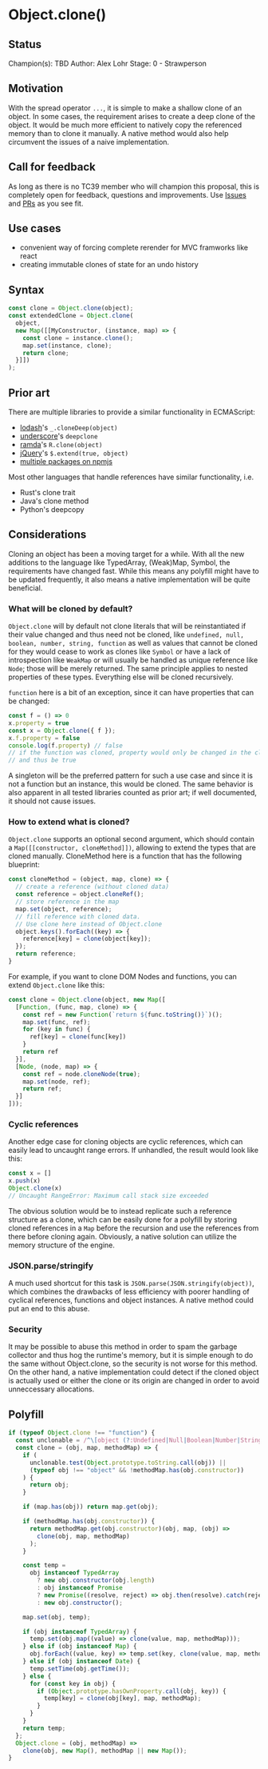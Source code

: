 # Object.clone()

## Status

Champion(s): TBD
Author: Alex Lohr
Stage: 0 - Strawperson

## Motivation

With the spread operator `...`, it is simple to make a shallow clone of an object. In some cases, the requirement arises to create a deep clone of the object. It would be much more efficient to natively copy the referenced memory than to clone it manually. A native method would also help circumvent the issues of a naive implementation.

## Call for feedback

As long as there is no TC39 member who will champion this proposal, this is completely open for feedback, questions and improvements. Use [Issues](https://github.com/atk/object-clone-proposal/issues) and [PRs](https://github.com/atk/object-clone-proposal/pulls) as you see fit.

## Use cases

- convenient way of forcing complete rerender for MVC framworks like react
- creating immutable clones of state for an undo history

## Syntax

```javascript
const clone = Object.clone(object);
const extendedClone = Object.clone(
  object,
  new Map([[MyConstructor, (instance, map) => {
    const clone = instance.clone();
    map.set(instance, clone);
    return clone;
  }]])
);
```

## Prior art

There are multiple libraries to provide a similar functionality in ECMAScript:

* [lodash](https://lodash.com/docs/4.17.15#cloneDeep)'s `_.cloneDeep(object)`
* [underscore](https://github.com/mateusmaso/underscore.deepclone)'s `deepclone`
* [ramda](https://ramdajs.com/docs/#clone)'s `R.clone(object)`
* [jQuery](https://api.jquery.com/jquery.extend/)'s `$.extend(true, object)`
* [multiple packages on npmjs](https://www.npmjs.com/search?q=clone)

Most other languages that handle references have similar functionality, i.e.

* Rust's clone trait
* Java's clone method
* Python's deepcopy

## Considerations

Cloning an object has been a moving target for a while. With all the new additions to the language like TypedArray, (Weak)Map, Symbol, the requirements have changed fast. While this means any polyfill might have to be updated frequently, it also means a native implementation will be quite beneficial.

### What will be cloned by default?

`Object.clone` will by default not clone literals that will be reinstantiated if their value changed and thus need not be cloned, like `undefined, null, boolean, number, string, function` as well as values that cannot be cloned for they would cease to work as clones like `Symbol` or have a lack of introspection like `WeakMap` or will usually be handled as unique reference like `Node`; those will be merely returned. The same principle applies to nested properties of these types. Everything else will be cloned recursively.

`function` here is a bit of an exception, since it can have properties that can be changed:

```javascript
const f = () => 0
x.property = true
const x = Object.clone({ f });
x.f.property = false
console.log(f.property) // false
// if the function was cloned, property would only be changed in the clone
// and thus be true
```

A singleton will be the preferred pattern for such a use case and since it is not a function but an instance, this would be cloned. The same behavior is also apparent in all tested libraries counted as prior art; if well documented, it should not cause issues.

### How to extend what is cloned?

`Object.clone` supports an optional second argument, which should contain a `Map([[constructor, cloneMethod]])`, allowing to extend the types that are cloned manually. CloneMethod here is a function that has the following blueprint:

```javascript
const cloneMethod = (object, map, clone) => {
  // create a reference (without cloned data)
  const reference = object.cloneRef();
  // store reference in the map
  map.set(object, reference);
  // fill reference with cloned data.
  // Use clone here instead of Object.clone
  object.keys().forEach((key) => {
    reference[key] = clone(object[key]);
  });
  return reference;
}
```

For example, if you want to clone DOM Nodes and functions, you can extend `Object.clone` like this:

```javascript
const clone = Object.clone(object, new Map([
  [Function, (func, map, clone) => {
    const ref = new Function(`return ${func.toString()}`)();
    map.set(func, ref);
    for (key in func) {
      ref[key] = clone(func[key])
    }
    return ref
  }],
  [Node, (node, map) => {
    const ref = node.cloneNode(true);
    map.set(node, ref);
    return ref;
  }]
]));
```

### Cyclic references

Another edge case for cloning objects are cyclic references, which can easily lead to uncaught range errors. If unhandled, the result would look like this:

```javascript
const x = []
x.push(x)
Object.clone(x)
// Uncaught RangeError: Maximum call stack size exceeded
```

The obvious solution would be to instead replicate such a reference structure as a clone, which can be easily done for a polyfill by storing cloned references in a `Map` before the recursion and use the references from there before cloning again. Obviously, a native solution can utilize the memory structure of the engine.

### JSON.parse/stringify

A much used shortcut for this task is `JSON.parse(JSON.stringify(object))`, which combines the drawbacks of less efficiency with poorer handling of cyclical references, functions and object instances. A native method could put an end to this abuse.

### Security

It may be possible to abuse this method in order to spam the garbage collector and thus hog the runtime's memory, but it is simple enough to do the same without Object.clone, so the security is not worse for this method. On the other hand, a native implementation could detect if the cloned object is actually used or either the clone or its origin are changed in order to avoid unneccessary allocations.

## Polyfill

```javascript
if (typeof Object.clone !== "function") {
  const unclonable = /^\[object (?:Undefined|Null|Boolean|Number|String|Symbol|WeakMap)\]$/;
  const clone = (obj, map, methodMap) => {
    if (
      unclonable.test(Object.prototype.toString.call(obj)) ||
      (typeof obj !== "object" && !methodMap.has(obj.constructor))
    ) {
      return obj;
    }

    if (map.has(obj)) return map.get(obj);

    if (methodMap.has(obj.constructor)) {
      return methodMap.get(obj.constructor)(obj, map, (obj) =>
        clone(obj, map, methodMap)
      );
    }

    const temp =
      obj instanceof TypedArray        
        ? new obj.constructor(obj.length)
        : obj instanceof Promise
        ? new Promise((resolve, reject) => obj.then(resolve).catch(reject))
        : new obj.constructor();

    map.set(obj, temp);

    if (obj instanceof TypedArray) {
      temp.set(obj.map((value) => clone(value, map, methodMap)));
    } else if (obj instanceof Map) {
      obj.forEach((value, key) => temp.set(key, clone(value, map, methodMap)));
    } else if (obj instanceof Date) {
      temp.setTime(obj.getTime());
    } else {
      for (const key in obj) {
        if (Object.prototype.hasOwnProperty.call(obj, key)) {
          temp[key] = clone(obj[key], map, methodMap);
        }
      }
    }
    return temp;
  };
  Object.clone = (obj, methodMap) =>
    clone(obj, new Map(), methodMap || new Map());
}
```
